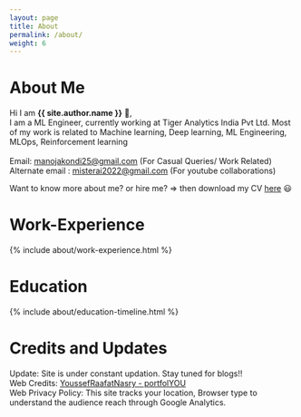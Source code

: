 ```yaml
---
layout: page
title: About
permalink: /about/
weight: 6
---
```


# **About Me**

Hi I am **{{ site.author.name }}** :wave:,<br>
I am a ML Engineer, currently working at Tiger Analytics India Pvt Ltd. Most of my work is related to Machine learning, Deep learning, ML Engineering, MLOps, Reinforcement learning <br>
<br>
Email: manojakondi25@gmail.com (For Casual Queries/ Work Related)\
Alternate email : misterai2022@gmail.com (For youtube collaborations)
<br>

Want to know more about me? or hire me? => then download my CV [here](https://github.com/mano3-1/mano3-1.github.io/raw/main/assets/manoj_cv.pdf) :smiley: <br>


# **Work-Experience**
<div class="row">
{% include about/work-experience.html %}
</div> 

# **Education**
<div class="row">
{% include about/education-timeline.html %}
</div> 


# **Credits and Updates**
Update: Site is under constant updation. Stay tuned for blogs!! <br>
Web Credits: [YoussefRaafatNasry - portfolYOU](https://github.com/YoussefRaafatNasry/portfolYOU) <br>
Web Privacy Policy: This site tracks your location, Browser type to understand the audience reach through Google Analytics.<br>

